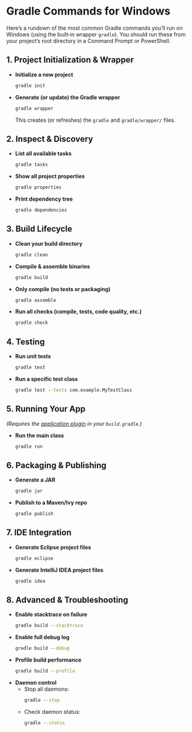 # Gradle Commands for Windows

Here’s a rundown of the most common Gradle commands you’ll run on Windows (using the built‑in wrapper `gradle`). You should run these from your project’s root directory in a Command Prompt or PowerShell.

## 1. Project Initialization & Wrapper

- **Initialize a new project**  
  ```bat
  gradle init
  ```
- **Generate (or update) the Gradle wrapper**  
  ```bat
  gradle wrapper
  ```
  This creates (or refreshes) the `gradle` and `gradle/wrapper/` files.

## 2. Inspect & Discovery

- **List all available tasks**  
  ```bat
  gradle tasks
  ```
- **Show all project properties**  
  ```bat
  gradle properties
  ```
- **Print dependency tree**  
  ```bat
  gradle dependencies
  ```

## 3. Build Lifecycle

- **Clean your build directory**  
  ```bat
  gradle clean
  ```
- **Compile & assemble binaries**  
  ```bat
  gradle build
  ```
- **Only compile (no tests or packaging)**  
  ```bat
  gradle assemble
  ```
- **Run all checks (compile, tests, code quality, etc.)**  
  ```bat
  gradle check
  ```

## 4. Testing

- **Run unit tests**  
  ```bat
  gradle test
  ```
- **Run a specific test class**  
  ```bat
  gradle test --tests com.example.MyTestClass
  ```

## 5. Running Your App

*(Requires the [application plugin](https://docs.gradle.org/current/userguide/application_plugin.html) in your `build.gradle`.)*

- **Run the main class**  
  ```bat
  gradle run
  ```

## 6. Packaging & Publishing

- **Generate a JAR**  
  ```bat
  gradle jar
  ```
- **Publish to a Maven/Ivy repo**  
  ```bat
  gradle publish
  ```

## 7. IDE Integration

- **Generate Eclipse project files**  
  ```bat
  gradle eclipse
  ```
- **Generate IntelliJ IDEA project files**  
  ```bat
  gradle idea
  ```

## 8. Advanced & Troubleshooting

- **Enable stacktrace on failure**  
  ```bat
  gradle build --stacktrace
  ```
- **Enable full debug log**  
  ```bat
  gradle build --debug
  ```
- **Profile build performance**  
  ```bat
  gradle build --profile
  ```
- **Daemon control**  
  - Stop all daemons:  
    ```bat
    gradle --stop
    ```
  - Check daemon status:  
    ```bat
    gradle --status
    ```
